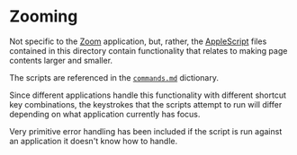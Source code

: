 # Zooming

Not specific to the [Zoom][] application, but, rather, the [AppleScript][] files
contained in this directory contain functionality that relates to making page
contents larger and smaller.

The scripts are referenced in the [`commands.md`][] dictionary.

Since different applications handle this functionality with different shortcut
key combinations, the keystrokes that the scripts attempt to run will differ
depending on what application currently has focus.

Very primitive error handling has been included if the script is run against an
application it doesn't know how to handle.

[AppleScript]: https://en.wikipedia.org/wiki/AppleScript
[`commands.md`]: ../../../dictionaries/commands.md#actions
[Zoom]: https://zoom.us/
